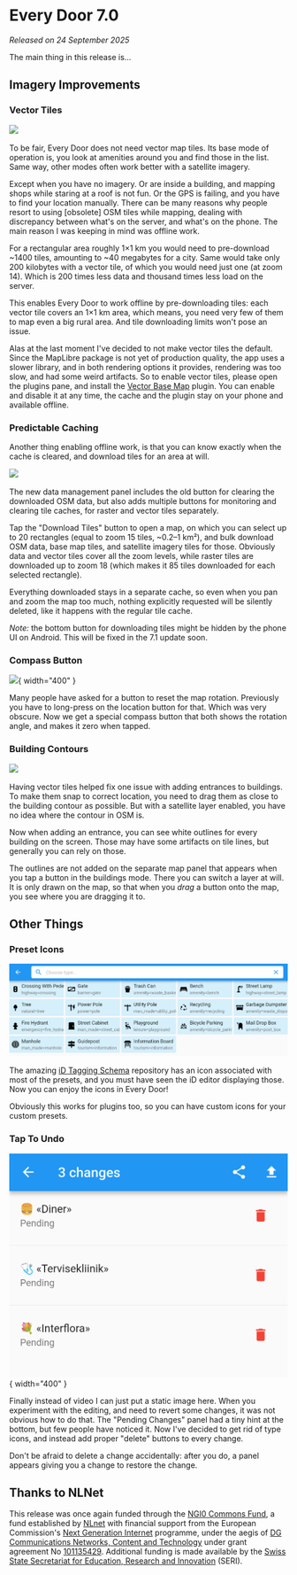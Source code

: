 # Every Door 7.0

_Released on 24 September 2025_

The main thing in this release is...

## Imagery Improvements

### Vector Tiles

![](ed7-vector.avif)

To be fair, Every Door does not need vector map tiles. Its base mode of operation is,
you look at amenities around you and find those in the list. Same way, other modes
often work better with a satellite imagery.

Except when you have no imagery. Or are inside a building, and mapping shops while staring
at a roof is not fun. Or the GPS is failing, and you have to find your location manually.
There can be many reasons why people resort to using [obsolete] OSM tiles while mapping,
dealing with discrepancy between what's on the server, and what's on the phone. The main
reason I was keeping in mind was offline work.

For a rectangular area roughly 1×1 km you would need to pre-download ~1400 tiles,
amounting to ~40 megabytes for a city. Same would take only 200 kilobytes with a vector
tile, of which you would need just one (at zoom 14). Which is 200 times less data and
thousand times less load on the server.

This enables Every Door to work offline by pre-downloading tiles: each vector tile covers
an 1×1 km area, which means, you need very few of them to map even a big rural area.
And tile downloading limits won't pose an issue.

Alas at the last moment I've decided to not make vector tiles the default. Since the
MapLibre package is not yet of production quality, the app uses a slower library, and
in both rendering options it provides, rendering was too slow, and had some weird artifacts.
So to enable vector tiles, please open the plugins pane, and install the
[Vector Base Map](https://plugins.every-door.app/vector_base) plugin. You can enable and
disable it at any time, the cache and the plugin stay on your phone and available offline.

### Predictable Caching

Another thing enabling offline work, is that you can know exactly when the cache is cleared,
and download tiles for an area at will.

![](ed7-cache.avif)

The new data management panel includes the old button for clearing the downloaded OSM data,
but also adds multiple buttons for monitoring and clearing tile caches, for raster and vector
tiles separately.

Tap the "Download Tiles" button to open a map, on which you can select up to 20 rectangles
(equal to zoom 15 tiles, ~0.2–1 km²), and bulk download OSM data, base map tiles, and satellite
imagery tiles for those. Obviously data and vector tiles cover all the zoom levels, while
raster tiles are downloaded up to zoom 18 (which makes it 85 tiles downloaded for each selected
rectangle).

Everything downloaded stays in a separate cache, so even when you pan and zoom the map too much,
nothing explicitly requested will be silently deleted, like it happens with the regular
tile cache.

_Note:_ the bottom button for downloading tiles might be hidden by the phone UI on Android.
This will be fixed in the 7.1 update soon.

### Compass Button

![](ed7-rotation.avif){ width="400" }

Many people have asked for a button to reset the map rotation. Previously you have to
long-press on the location button for that. Which was very obscure. Now we get
a special compass button that both shows the rotation angle, and makes it zero
when tapped.

### Building Contours

![](ed7-buildings.avif)

Having vector tiles helped fix one issue with adding entrances to buildings.
To make them snap to correct location, you need to drag them as close to the building
contour as possible. But with a satellite layer enabled, you have no idea where the
contour in OSM is.

Now when adding an entrance, you can see white outlines for every building on the screen.
Those may have some artifacts on tile lines, but generally you can rely on those.

The outlines are not added on the separate map panel that appears when you tap a button
in the buildings mode. There you can switch a layer at will. It is only drawn on the map,
so that when you _drag_ a button onto the map, you see where you are dragging it to.

## Other Things

### Preset Icons

![](ed7-preset-icons.png)

The amazing [iD Tagging Schema](https://github.com/openstreetmap/id-tagging-schema)
repository has an icon associated with most of the presets, and you must have seen
the iD editor displaying those. Now you can enjoy the icons in Every Door!

Obviously this works for plugins too, so you can have custom icons for your custom presets.

### Tap To Undo

![](ed7-pending.png){ width="400" }

Finally instead of video I can just put a static image here. When you experiment with
the editing, and need to revert some changes, it was not obvious how to do that.
The "Pending Changes" panel had a tiny hint at the bottom, but few people have noticed it.
Now I've decided to get rid of type icons, and instead add proper "delete" buttons
to every change.

Don't be afraid to delete a change accidentally: after you do, a panel appears giving
you a change to restore the change.

## Thanks to NLNet

This release was once again
funded through the [NGI0 Commons Fund](https://nlnet.nl/commonsfund), a fund
established by [NLnet](https://nlnet.nl) with financial support from the
European Commission's [Next Generation Internet](https://ngi.eu) programme,
under the aegis of
[DG Communications Networks, Content and Technology](https://commission.europa.eu/about-european-commission/departments-and-executive-agencies/communications-networks-content-and-technology_en)
under grant agreement No [101135429](https://cordis.europa.eu/project/id/101135429).
Additional funding is made available by the
[Swiss State Secretariat for Education, Research and Innovation](https://www.sbfi.admin.ch/sbfi/en/home.html) (SERI).
